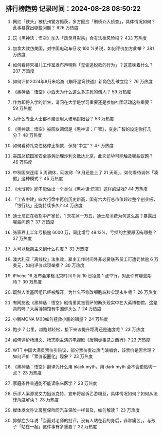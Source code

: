 
## 排行榜趋势 记录时间：2024-08-28 08:50:22
  
  1. 网红「铁头」被杭州警方抓获，多方回应「刑侦介入侦查」，具体情况如何？此事暴露出哪些问题？ 626 万热度
    
  2. 玩《黑神话：悟空》加入「风灵月影宗」会有法律风险吗？ 433 万热度
    
  3. 加拿大效仿美国，对中国电动车征收 100 %关税，如何评价加方此举？ 381 万热度
    
  4. 如何看待宋祖儿工作室发布声明称「无偷逃税款的行为」？这意味着什么？ 207 万热度
    
  5. 如何评价2024年8月米哈游《崩坏星穹铁道》新角色乱破立绘？ 76 万热度
    
  6. 《黑神话：悟空》小西天为什么这么多冻死的僧人？ 59 万热度
    
  7. 作为即将入学的新生，请问在大学是学习重要还是参加社团活动这些重要？ 59 万热度
    
  8. 为什么专业人士都不建议用大玻璃封阳台？ 53 万热度
    
  9. 《黑神话：悟空》被网友调侃是《黑神话：广智》，变身广智的设定你打几分？ 48 万热度
    
  10. 如何看待扎克伯格停止捐款，保持“中立”？ 47 万热度
    
  11. 美国总统国家安全事务助理沙利文抵达北京，此次访华可能触及哪些议题？ 46 万热度
    
  12. 中秋国庆连续 5 周调休，网友称「9 月还是上了 21 天班」，如何看待调休「凑假」这种模式？ 45 万热度
    
  13. 《水浒传》能不能做出一个类似《黑神话:悟空》这样的游戏? 44 万热度
    
  14. 「工农中建」四大行盘中再创历史新高，国有六大行总市值超过整个创业板，「银行热」还能持续多久? 44 万热度
    
  15. 迪士尼正在收割中产家长，1 天花掉一万五，迪士尼消费为何这么高？暴露出哪些问题？ 37 万热度
    
  16. 张家界上半年亏损逾 6000 万，同比增亏 49.13%，亏损的主要原因有哪些？ 37 万热度
    
  17. 人可以极简主义到什么程度？ 32 万热度
    
  18. 澳大利亚「离线权」法生效，雇主工作时间外非必要联系员工可遭罚款逾 6 万美元，如何评价此项举措？ 30 万热度
    
  19. iPhone 16 发布会定档北京时间 9 月 10 日凌晨 1 点举行，对此你有哪些期待？ 30 万热度
    
  20. 既然人类基因组已经被解开，为什么不修改细胞端粒实现永生呢？ 26 万热度
    
  21. 有网友说《黑神话：悟空》剧情里灵吉菩萨的断头现实中在大英博物馆，这是真的吗？大英博物馆有中国佛头么？ 24 万热度
    
  22. 小鹏MONA M03如何拯救小鹏的销量？ 24 万热度
    
  23. 跑步 7 公里，越跑越轻松，接下来该提升距离还是速度呢？ 23 万热度
    
  24. 如何评价杨旭文、杨志刚主演的电视剧《唐朝诡事录之西行》? 23 万热度
    
  25. WTT 中国大满贯票价引热议，部分票价贵过热门演唱会，该票价是否合理？如何评价「票价饭圈化」现象？ 23 万热度
    
  26. 《黑神话：悟空》翻译为什么用 black myth，用 dark myth 会不会更贴切一点？ 23 万热度
    
  27. 家庭条件普通能不能读临床医学？ 23 万热度
    
  28. 乐评人梁源发文力挺派克特，宣布将起诉乙游粉丝，具体情况如何？如何从法律角度解读？ 23 万热度
    
  29. 媒体发文称让房屋保险同汽车保险一样普及，如何解读？ 23 万热度
    
  30. 抑郁症少年说「当面对老师的批评，没有人站在我的身后，非常痛苦」，与孩子「站在一起」这件事有多重要？ 22 万热度
    
